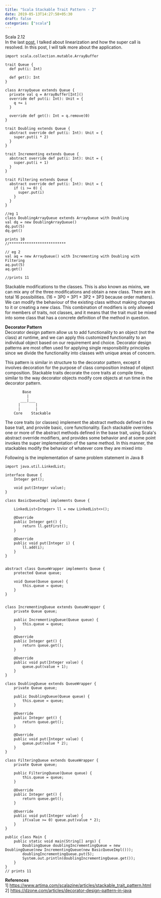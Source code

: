 ```yaml
---
title: "Scala Stackable Trait Pattern - 2"
date: 2019-05-13T14:27:58+05:30
draft: false
categories: ["scala"]
---
```

Scala 2.12  
In the last [post](/posts/scala-stackable-trait-pattern), I talked about linearization and how the super call is resolved. In this post, I will talk more about the application.

```
import scala.collection.mutable.ArrayBuffer

trait Queue {
  def put(i: Int)

  def get(): Int
}

class ArrayQueue extends Queue {
  private val q = ArrayBuffer[Int]()
  override def put(i: Int): Unit = {
    q += i
  }

  override def get(): Int = q.remove(0)
}

trait Doubling extends Queue {
  abstract override def put(i: Int): Unit = {
    super.put(i * 2)
  }
}

trait Incrementing extends Queue {
  abstract override def put(i: Int): Unit = {
    super.put(i + 1)
  }
}

trait Filtering extends Queue {
  abstract override def put(i: Int): Unit = {
    if (i >= 0) {
      super.put(i)
    }
  }
}

//eg 1
class DoublingArrayQueue extends ArrayQueue with Doubling
val dq = new DoublingArrayQueue()
dq.put(5)
dq.get()

prints 10
//**************************

// eg 2
val aq = new ArrayQueue() with Incrementing with Doubling with Filtering
aq.put(5)
aq.get()

//prints 11
```
Stackable modifications to the classes. This is also known as mixins, we can mix any of the three modifications and obtain a new class.
There are in total 16 possibilities. (16 = 3P0 + 3P1 + 3P2 + 3P3 because order matters).
We can modify the behaviour of the existing class without making changes to it or creating a new class.
This combination of modifiers is only allowed for members of traits, not classes,
and it means that the trait must be mixed into some class that has a concrete definition of the method in question.

**Decorator Pattern**  
Decorator design pattern allow us to add functionality to an object (not the class) at runtime,
and we can apply this customized functionality to an individual object based on our requirement and choice.
Decorator design patterns are most often used for applying single responsibility principles since we divide the functionality into classes with unique areas of concern.

This pattern is similar in structure to the decorator pattern, except it involves decoration for the purpose of class composition instead of object composition.
Stackable traits decorate the core traits at compile time, similar to the way decorator objects modify core objects at run time in the decorator pattern.

            Base
              |
           ___|___           
          |       |
          |       |
        Core    Stackable

The core traits (or classes) implement the abstract methods defined in the base trait, and provide basic, core functionality.
Each stackable overrides one or more of the abstract methods defined in the base trait, using Scala's abstract override modifiers,
and provides some behavior and at some point invokes the super implementation of the same method.
In this manner, the stackables modify the behavior of whatever core they are mixed into

Following is the implementation of same problem statement in Java 8

```
import java.util.LinkedList;

interface Queue {
    Integer get();

    void put(Integer value);
}

class BasicQueueImpl implements Queue {

    LinkedList<Integer> ll = new LinkedList<>();

    @Override
    public Integer get() {
        return ll.getFirst();
    }

    @Override
    public void put(Integer i) {
        ll.add(i);
    }
}


abstract class QueueWrapper implements Queue {
    protected Queue queue;

    void Queue(Queue queue) {
        this.queue = queue;
    }
}


class IncrementingQueue extends QueueWrapper {
    private Queue queue;

    public IncrementingQueue(Queue queue) {
        this.queue = queue;
    }

    @Override
    public Integer get() {
        return queue.get();
    }

    @Override
    public void put(Integer value) {
        queue.put(value + 1);
    }
}

class DoublingQueue extends QueueWrapper {
    private Queue queue;

    public DoublingQueue(Queue queue) {
        this.queue = queue;
    }

    @Override
    public Integer get() {
        return queue.get();
    }

    @Override
    public void put(Integer value) {
        queue.put(value * 2);
    }
}

class FilteringQueue extends QueueWrapper {
    private Queue queue;

    public FilteringQueue(Queue queue) {
        this.queue = queue;
    }

    @Override
    public Integer get() {
        return queue.get();
    }

    @Override
    public void put(Integer value) {
        if(value >= 0) queue.put(value * 2);
    }
}

public class Main {
    public static void main(String[] args) {
        DoublingQueue doublingIncrementingQueue = new DoublingQueue(new IncrementingQueue(new BasicQueueImpl()));
        doublingIncrementingQueue.put(5);
        System.out.println(doublingIncrementingQueue.get());
    }
}
// prints 11
```

**References**  
1] https://www.artima.com/scalazine/articles/stackable_trait_pattern.html  
2] https://dzone.com/articles/decorator-design-pattern-in-java
 
